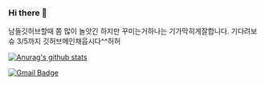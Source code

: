 ### Hi there 👋

남들깃허브할때 쫌 많이 놀앗긴 하지만 꾸미는거하나는 기가막히게잘합니다. 기다려보슈
3/5까지 깃허브메인채웁시다^^허허

[![Anurag's github stats](https://github-readme-stats.vercel.app/api?username=lasilla20)](https://github.com/anuraghazra/github-readme-stats)


[![Gmail Badge](https://img.shields.io/badge/Gmail-d14836?style=flat-square&logo=Gmail&logoColor=white&link=mailto:lasilla2096@gmail.com)](mailto:lasilla2096@gmail.com)

##
<!--
**lasilla20/lasilla20** is a ✨ _special_ ✨ repository because its `README.md` (this file) appears on your GitHub profile.

Here are some ideas to get you started:

- 🔭 I’m currently working on ...
- 🌱 I’m currently learning ...
- 👯 I’m looking to collaborate on ...
- 🤔 I’m looking for help with ...
- 💬 Ask me about ...
- 📫 How to reach me: ...
- 😄 Pronouns: ...
- ⚡ Fun fact: ...
-->
